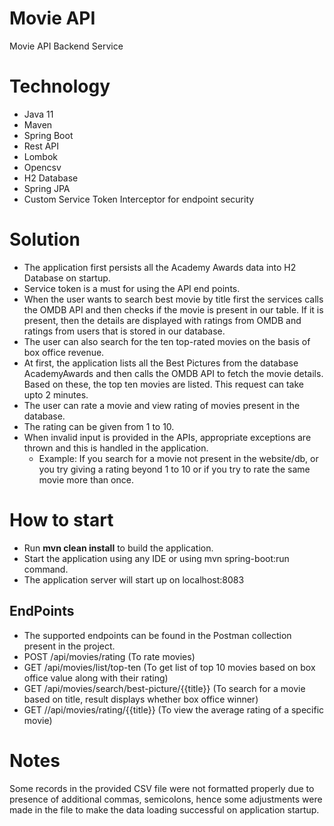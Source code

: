 # Movie API
Movie API Backend Service

# Technology
- Java 11
- Maven
- Spring Boot
- Rest API
- Lombok
- Opencsv 
- H2 Database
- Spring JPA
- Custom Service Token Interceptor for endpoint security

# Solution
- The application first persists all the Academy Awards data into H2 Database on startup.
- Service token is a must for using the API end points.
- When the user wants to search best movie by title first the services calls the OMDB API and then checks if the movie is present in our table. If it is present, then the details are displayed with ratings from OMDB and ratings from users that is stored in our database. 
- The user can also search for the ten top-rated movies on the basis of box office revenue.
- At first, the application lists all the Best Pictures from the database AcademyAwards and then calls the OMDB API to fetch the movie details. Based on these, the top ten movies are listed. This request can take upto 2 minutes.
- The user can rate a movie and view rating of movies present in the database.
- The rating can be given from 1 to 10.
- When invalid input is provided in the APIs, appropriate exceptions are thrown and this is handled in the application.
  - Example: If you search for a movie not present in the website/db, or you try giving a rating beyond 1 to 10 or if you try to rate the same movie more than once.

# How to start
- Run **mvn clean install** to build the application.
- Start the application using any IDE or using mvn spring-boot:run command.
- The application server will start up on localhost:8083

## EndPoints

- The supported endpoints can be found in the Postman collection present in the project. 
- POST /api/movies/rating (To rate movies)
- GET /api/movies/list/top-ten (To get list of top 10 movies based on box office value along with their rating)
- GET /api/movies/search/best-picture/{{title}} (To search for a movie based on title, result displays whether box office winner)
- GET //api/movies/rating/{{title}}  (To view the average rating of a specific movie)

# Notes
Some records in the provided CSV file were not formatted properly due to presence of additional commas, semicolons, hence some adjustments were made in the file to make the data loading successful on application startup.
